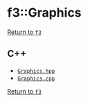 # f3::Graphics

[Return to `f3`](/docs/f3.md)

## C++

- [`Graphics.hpp`](/src/f3/Graphics.hpp)
- [`Graphics.cpp`](/src/f3/Graphics.cpp)

[Return to `f3`](/docs/f3.md)